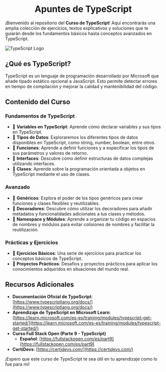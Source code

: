 <h1 align="center">Apuntes de TypeScript</h1>

¡Bienvenido al repositorio del **Curso de TypeScript**! Aquí encontrarás una amplia colección de ejercicios, textos explicativos y soluciones que te guiarán desde los fundamentos básicos hasta conceptos avanzados en TypeScript.

![TypeScript Logo](https://img.icons8.com/material-sharp/48/000000/typescript.png)

## ¿Qué es TypeScript?

TypeScript es un lenguaje de programación desarrollado por Microsoft que añade tipado estático opcional a JavaScript. Esto permite detectar errores en tiempo de compilación y mejorar la calidad y mantenibilidad del código.

## Contenido del Curso

### Fundamentos de TypeScript

- 🌟 **Variables en TypeScript**: Aprende cómo declarar variables y sus tipos en TypeScript.
- 🌟 **Tipos de Datos**: Exploraremos los diferentes tipos de datos disponibles en TypeScript, como string, number, boolean, entre otros.
- 🌟 **Funciones**: Aprende a definir funciones y a especificar los tipos de sus parámetros y valores de retorno.
- 🌟 **Interfaces**: Descubre cómo definir estructuras de datos complejas utilizando interfaces.
- 🌟 **Clases**: Aprende sobre la programación orientada a objetos en TypeScript mediante el uso de clases.

### Avanzado

- 🌟 **Genéricos**: Explora el poder de los tipos genéricos para crear funciones y clases flexibles y reutilizables.
- 🌟 **Decoradores**: Descubre cómo utilizar los decoradores para añadir metadatos y funcionalidades adicionales a tus clases y métodos.
- 🌟 **Namespace y Módulos**: Aprende a organizar tu código en espacios de nombres y módulos para evitar colisiones de nombres y facilitar la reutilización.

### Prácticas y Ejercicios

- 🌟 **Ejercicios Básicos**: Una serie de ejercicios para practicar los conceptos básicos de TypeScript.
- 🌟 **Proyectos Prácticos**: Desafíos y proyectos prácticos para aplicar los conocimientos adquiridos en situaciones del mundo real.

## Recursos Adicionales

- **Documentación Oficial de TypeScript**: [https://www.typescriptlang.org/docs/](https://www.typescriptlang.org/docs/)
- **Aprendizaje de TypeScript en Microsoft Learn**: [https://learn.microsoft.com/es-es/training/modules/typescript-get-started/](https://learn.microsoft.com/es-es/training/modules/typescript-get-started/)
- **Curso Full Stack Open (Parte 9 - TypeScript)**
  - **Español**: [https://fullstackopen.com/es/part9](https://fullstackopen.com/es/part9)
- **CertiDevs**: [https://certidevs.com/](https://certidevs.com/)

¡Espero que este curso de TypeScript te sea útil en tu aprendizaje como lo fue para mí!
